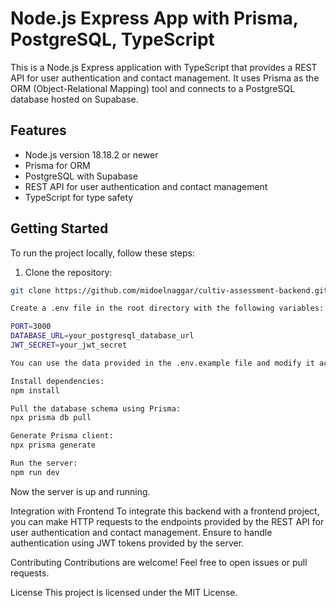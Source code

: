 # Node.js Express App with Prisma, PostgreSQL, TypeScript

This is a Node.js Express application with TypeScript that provides a REST API for user authentication and contact management. It uses Prisma as the ORM (Object-Relational Mapping) tool and connects to a PostgreSQL database hosted on Supabase.

## Features

- Node.js version 18.18.2 or newer
- Prisma for ORM
- PostgreSQL with Supabase
- REST API for user authentication and contact management
- TypeScript for type safety

## Getting Started

To run the project locally, follow these steps:

1. Clone the repository:

```bash
git clone https://github.com/midoelnaggar/cultiv-assessment-backend.git

Create a .env file in the root directory with the following variables:

PORT=3000
DATABASE_URL=your_postgresql_database_url
JWT_SECRET=your_jwt_secret

You can use the data provided in the .env.example file and modify it accordingly.

Install dependencies:
npm install

Pull the database schema using Prisma:
npx prisma db pull

Generate Prisma client:
npx prisma generate

Run the server:
npm run dev
```
Now the server is up and running.

Integration with Frontend
To integrate this backend with a frontend project, you can make HTTP requests to the endpoints provided by the REST API for user authentication and contact management. Ensure to handle authentication using JWT tokens provided by the server.

Contributing
Contributions are welcome! Feel free to open issues or pull requests.

License
This project is licensed under the MIT License.
